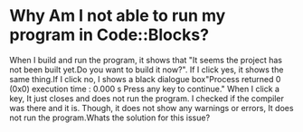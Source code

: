 
# Why Am I not able to run my program in Code::Blocks?

When I build and run the program, it shows that "It seems the project has not been built yet.Do you want to build it now?". If I click yes, it shows the same thing.If I click no, I shows a black dialogue box"Process returned 0 (0x0)   execution time : 0.000 s
Press any key to continue." When I click a key, It just closes and does not run the program.
I checked if the compiler was there and it is. Though, it does not show any warnings or errors, It does not run the program.Whats the solution for this issue?

        